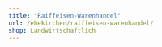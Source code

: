 ```yaml
---
title: "Raiffeisen-Warenhandel"
url: /ehekirchen/raiffeisen-warenhandel/
shop: Landwirtschaftlich
---
```

